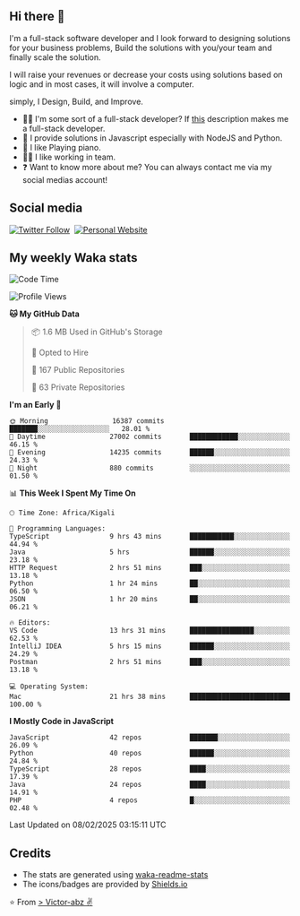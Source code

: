## Hi there 👋
I'm a full-stack software developer and I look forward to designing solutions for your business problems, Build the solutions with you/your team and finally scale the solution.

I will raise your revenues or decrease your costs using solutions based on logic and in most cases, it will involve a computer.

simply, I Design, Build, and Improve.

- 👨‍💻 I'm some sort of a full-stack developer? If [this](https://www.w3schools.com/whatis/whatis_fullstack.asp) description makes me a full-stack developer.
- 🌱 I provide solutions in Javascript especially with NodeJS and Python. 
- 🎹 I like Playing piano.
- 👯‍♀️ I like working in team.
- ❓ Want to know more about me? You can always contact me via my social medias account!

## Social media
[![Twitter Follow](https://img.shields.io/twitter/follow/vicky_abz?color=%231DA1F2&label=Twitter&style=for-the-badge&logo=twitter&logoColor=ffffff)](https://twitter.com/vicky_abz)
‎‎ [![Personal Website](https://img.shields.io/static/v1?label=visit&message=victor-abz.com&color=%235F021F&style=for-the-badge)](https://victor-abz.com/)

## My weekly Waka stats
<!--START_SECTION:waka-->
![Code Time](http://img.shields.io/badge/Code%20Time-1%2C107%20hrs%2010%20mins-blue)

![Profile Views](http://img.shields.io/badge/Profile%20Views-0-blue)

**🐱 My GitHub Data** 

> 📦 1.6 MB Used in GitHub's Storage 
 > 
> 💼 Opted to Hire
 > 
> 📜 167 Public Repositories 
 > 
> 🔑 63 Private Repositories 
 > 
**I'm an Early 🐤** 

```text
🌞 Morning                16387 commits       ███████░░░░░░░░░░░░░░░░░░   28.01 % 
🌆 Daytime                27002 commits       ████████████░░░░░░░░░░░░░   46.15 % 
🌃 Evening                14235 commits       ██████░░░░░░░░░░░░░░░░░░░   24.33 % 
🌙 Night                  880 commits         ░░░░░░░░░░░░░░░░░░░░░░░░░   01.50 % 
```


📊 **This Week I Spent My Time On** 

```text
🕑︎ Time Zone: Africa/Kigali

💬 Programming Languages: 
TypeScript               9 hrs 43 mins       ███████████░░░░░░░░░░░░░░   44.94 % 
Java                     5 hrs               ██████░░░░░░░░░░░░░░░░░░░   23.18 % 
HTTP Request             2 hrs 51 mins       ███░░░░░░░░░░░░░░░░░░░░░░   13.18 % 
Python                   1 hr 24 mins        ██░░░░░░░░░░░░░░░░░░░░░░░   06.50 % 
JSON                     1 hr 20 mins        ██░░░░░░░░░░░░░░░░░░░░░░░   06.21 % 

🔥 Editors: 
VS Code                  13 hrs 31 mins      ████████████████░░░░░░░░░   62.53 % 
IntelliJ IDEA            5 hrs 15 mins       ██████░░░░░░░░░░░░░░░░░░░   24.29 % 
Postman                  2 hrs 51 mins       ███░░░░░░░░░░░░░░░░░░░░░░   13.18 % 

💻 Operating System: 
Mac                      21 hrs 38 mins      █████████████████████████   100.00 % 
```

**I Mostly Code in JavaScript** 

```text
JavaScript               42 repos            ███████░░░░░░░░░░░░░░░░░░   26.09 % 
Python                   40 repos            ██████░░░░░░░░░░░░░░░░░░░   24.84 % 
TypeScript               28 repos            ████░░░░░░░░░░░░░░░░░░░░░   17.39 % 
Java                     24 repos            ████░░░░░░░░░░░░░░░░░░░░░   14.91 % 
PHP                      4 repos             █░░░░░░░░░░░░░░░░░░░░░░░░   02.48 % 
```




 Last Updated on 08/02/2025 03:15:11 UTC
<!--END_SECTION:waka-->

## Credits
- The stats are generated using [waka-readme-stats](https://github.com/anmol098/waka-readme-stats)
- The icons/badges are provided by [Shields.io](https://shields.io/)

⭐️ From [> Victor-abz ✌](https://victor-abz.com/)
